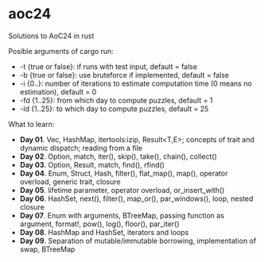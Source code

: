 # aoc24
Solutions to AoC24 in rust

Posible arguments of cargo run:
- -t {true or false}: if runs with test input, default = false
- -b {true or false}: use bruteforce if implemented, default = false
- -i {0..}: number of iterations to estimate computation time (0 means no estimation), default = 0
- -fd {1..25}: from which day to compute puzzles, default = 1
- -ld {1..25}: to which day to compute puzzles, default = 25

What to learn:
- **Day 01**. Vec, HashMap, itertools:izip, Result<T,E>; concepts of trait and dynamic dispatch; reading from a file
- **Day 02**. Option, match, iter(), skip(), take(), chain(), collect()
- **Day 03**. Option, Result, match, find(), rfind()
- **Day 04**. Enum, Struct, Hash, filter(), flat_map(), map(), operator overload, generic trait, closure
- **Day 05**. lifetime parameter, operator overload, or_insert_with()
- **Day 06**. HashSet, next(), filter(), map_or(), par_windows(), loop, nested closure
- **Day 07**. Enum with arguments, BTreeMap, passing function as argument, format!, pow(), log(), floor(), par_iter()
- **Day 08**. HashMap and HashSet, iterators and loops
- **Day 09**. Separation of mutable/immutable borrowing, implementation of swap, BTreeMap
